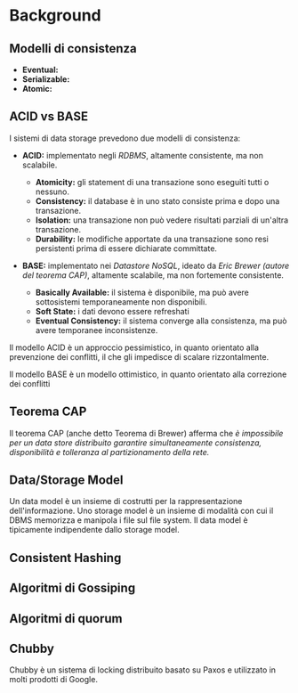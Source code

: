 # Background

## Modelli di consistenza
* **Eventual:**
* **Serializable:**
* **Atomic:**

## ACID vs BASE
I sistemi di data storage prevedono due modelli di consistenza:

* **ACID:** implementato negli *RDBMS*, altamente consistente, ma non scalabile.
  * **Atomicity:** gli statement di una transazione sono eseguiti tutti o nessuno.
  * **Consistency:** il database è in uno stato consiste prima e dopo una transazione.
  * **Isolation:** una transazione non può vedere risultati parziali di un'altra transazione.
  * **Durability:** le modifiche apportate da una transazione sono resi persistenti prima di essere dichiarate committate.

* **BASE:** implementato nei *Datastore NoSQL*, ideato da *Eric Brewer (autore del teorema CAP)*, altamente scalabile, ma non fortemente consistente.
  * **Basically Available:** il sistema è disponibile, ma può avere sottosistemi temporaneamente non disponibili.
  * **Soft State:** i dati devono essere refreshati
  * **Eventual Consistency:** il sistema converge alla consistenza, ma può avere temporanee inconsistenze.

Il modello ACID è un approccio pessimistico, in quanto orientato alla prevenzione dei conflitti, il che gli impedisce di scalare rizzontalmente.

Il modello BASE è un modello ottimistico, in quanto orientato alla correzione dei conflitti


## Teorema CAP
Il teorema CAP (anche detto Teorema di Brewer) afferma che *è impossibile per un data store distribuito garantire simultaneamente consistenza, disponibilità e tolleranza al partizionamento della rete.*


## Data/Storage Model
Un data model è un insieme di costrutti per la rappresentazione dell'informazione.
Uno storage model è un insieme di modalità con cui il DBMS memorizza e manipola i file sul file system.
Il data model è tipicamente indipendente dallo storage model.


## Consistent Hashing


## Algoritmi di Gossiping


## Algoritmi di quorum


## Chubby
Chubby è un sistema di locking distribuito basato su Paxos e utilizzato in molti prodotti di Google.
